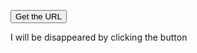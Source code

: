 <!DOCTYPE html><html><head> <title> Introduction to JavaScript </title></head><body> <p id="one"></p> <p id="example"></p> <p id="three"></p> <p id="random"></p> <p id="guess"></p> <p id="four"></p> <p id="area"></p> <p id="two"></p> <p id="web"></p> <button onclick="Get()">Get the URL</button> <p id="url">I will be disappeared by clicking the button</p> <script> document.getElementById("one").innerHTML ="This is an example program on random integers:"; var ran_int = Math.floor(Math.random() * 11 - 1 + 1) + 1; // window.alert(ran_int); var guess = prompt("Guess your number b/w 1-10"); if (ran_int == guess) { document.getElementById("example").innerHTML = "Good! Your guess is matched"+"<br>"+"<br>"+"<br>"; } else { document.getElementById("example").innerHTML = "Oops! Your guess is not matched..The random integer is " + ran_int+"<br>"+"<br>"; } //document.getElementById("example").innerHTML = ran_int; document.getElementById("three").innerHTML = "The following two lines represent the datatype of the above variables:"; document.getElementById("random").innerHTML = "The data type of the random integer is " + typeof (ran_int); document.getElementById("guess").innerHTML = "The data type of the guess number is " + typeof (guess)+"<br>"+"<br>"+"<br>"; document.getElementById("four").innerHTML = "Code for caluculatong the area of the circle :"; radius = prompt("Enter the radius of the circle"); document.getElementById("area").innerHTML = "The area of the circle is " + (2 * 3.14 * radius)+"<br>"+"<br>"+"<br>"; document.getElementById("two").innerHTML ="Code for getting the current website URL:"; function Get() { var data = document.URL; document.getElementById("url").innerHTML = "The URL of current page is " + data+"<br>"+"<br>"; } </script></body></html>
